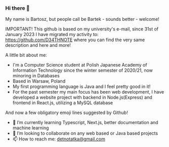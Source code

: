 ### Hi there 👋

<!--
**s23375/s23375** is a ✨ _special_ ✨ repository because its `README.md` (this file) appears on your GitHub profile.

Here are some ideas to get you started:

- 🔭 I’m currently working on ...
- 🌱 I’m currently learning ...
- 👯 I’m looking to collaborate on ...
- 🤔 I’m looking for help with ...
- 💬 Ask me about ...
- 📫 How to reach me: ...
- 😄 Pronouns: ...
- ⚡ Fun fact: ...
-->

My name is Bartosz, but people call be Bartek - sounds better - welcome!

IMPORTANT!
This github is based on my university's e-mail, since 31st of January 2023 I have migrated my activity to:
https://github.com/D34THNOTE
where you can find the very same description and here and more!

A little bit about me:
- I'm a Computer Science student at Polish Japanese Academy of Information Technology since the winter semester of 2020/21, now minoring in Databases
- Based in Warsaw, Poland
- My first programming language is Java and I feel pretty good in it!
- For the past semester my main focus has been web development, I have developed a website project with backend in Node.js(Express) and frontend in React.js, utilizing a MySQL database

And now a few obligatory emoji lines suggested by Github!
- 🌱 I’m currently learning Typescript, Next.js, better documentation and machine learning
- 👯 I’m looking to collaborate on any web based or Java based projects
- 📫 How to reach me: detnotatka@gmail.com
